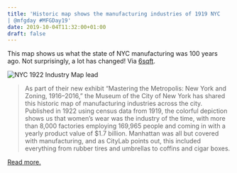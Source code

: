 ```yaml
---
title: 'Historic map shows the manufacturing industries of 1919 NYC
| @mfgday #MFGDay19'
date: 2019-10-04T11:32:00+01:00
draft: false
---
```


This map shows us what the state of NYC manufacturing was 100 years ago. Not surprisingly, a lot has changed! Via [6sqft](https://www.6sqft.com/historic-map-shows-the-manufacturing-industries-of-1919-nyc/).

![NYC 1922 Industry Map lead](https://cdn-blog.adafruit.com/uploads/2019/09/NYC-1922-Industry-Map-lead.jpg "NYC-1922-Industry-Map-lead.jpg")

> As part of their new exhibit “Mastering the Metropolis: New York and Zoning, 1916–2016,” the Museum of the City of New York has shared this historic map of manufacturing industries across the city. Published in 1922 using census data from 1919, the colorful depiction shows us that women’s wear was the industry of the time, with more than 8,000 factories employing 169,965 people and coming in with a yearly product value of $1.7 billion. Manhattan was all but covered with manufacturing, and as CityLab points out, this included everything from rubber tires and umbrellas to coffins and cigar boxes.

[Read more.](https://www.6sqft.com/historic-map-shows-the-manufacturing-industries-of-1919-nyc/)
